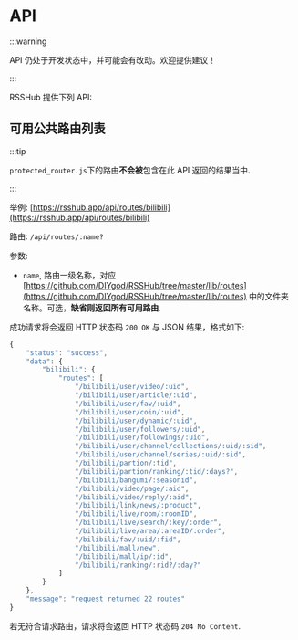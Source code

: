 # API

:::warning

API 仍处于开发状态中，并可能会有改动。欢迎提供建议！

:::

RSSHub 提供下列 API:

## 可用公共路由列表

:::tip

`protected_router.js`下的路由**不会被**包含在此 API 返回的结果当中.

:::

举例: [https://rsshub.app/api/routes/bilibili](https://rsshub.app/api/routes/bilibili)

路由: `/api/routes/:name?`

参数:

-   `name`, 路由一级名称，对应 [https://github.com/DIYgod/RSSHub/tree/master/lib/routes](https://github.com/DIYgod/RSSHub/tree/master/lib/routes) 中的文件夹名称。可选，**缺省则返回所有可用路由**.

成功请求将会返回 HTTP 状态码 `200 OK` 与 JSON 结果，格式如下:

```js
{
    "status": "success",
    "data": {
        "bilibili": {
            "routes": [
                "/bilibili/user/video/:uid",
                "/bilibili/user/article/:uid",
                "/bilibili/user/fav/:uid",
                "/bilibili/user/coin/:uid",
                "/bilibili/user/dynamic/:uid",
                "/bilibili/user/followers/:uid",
                "/bilibili/user/followings/:uid",
                "/bilibili/user/channel/collections/:uid/:sid",
                "/bilibili/user/channel/series/:uid/:sid",
                "/bilibili/partion/:tid",
                "/bilibili/partion/ranking/:tid/:days?",
                "/bilibili/bangumi/:seasonid",
                "/bilibili/video/page/:aid",
                "/bilibili/video/reply/:aid",
                "/bilibili/link/news/:product",
                "/bilibili/live/room/:roomID",
                "/bilibili/live/search/:key/:order",
                "/bilibili/live/area/:areaID/:order",
                "/bilibili/fav/:uid/:fid",
                "/bilibili/mall/new",
                "/bilibili/mall/ip/:id",
                "/bilibili/ranking/:rid?/:day?"
            ]
        }
    },
    "message": "request returned 22 routes"
}
```

若无符合请求路由，请求将会返回 HTTP 状态码 `204 No Content`.
